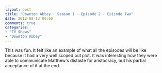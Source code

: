 ```yaml
---
layout: post
title: "Downton Abbey - Season 1 - Episode 2 - Episode Two"
date: 2012-08-13 00:00
comments: true
categories:
- "TV Shows"
- "Downton Abbey"
---
```


This was fun. It felt like an example of what all the episodes
will be like because it had a very well scoped out plot. It was
interesting how they were able to communicate Matthew's distaste
for aristocracy, but his partial acceptance of it at the end.
